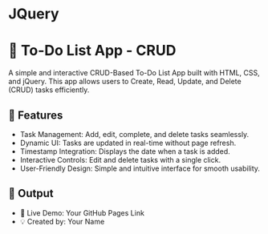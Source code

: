 # JQuery

# 📝 To-Do List App - CRUD
A simple and interactive CRUD-Based To-Do List App built with HTML, CSS, and jQuery. This app allows users to Create, Read, Update, and Delete (CRUD) tasks efficiently.

## 🚀 Features

- Task Management: Add, edit, complete, and delete tasks seamlessly.
- Dynamic UI: Tasks are updated in real-time without page refresh.
- Timestamp Integration: Displays the date when a task is added.
- Interactive Controls: Edit and delete tasks with a single click.
- User-Friendly Design: Simple and intuitive interface for smooth usability.

## 📌 Output
- 🔗 Live Demo: Your GitHub Pages Link
- 💡 Created by: Your Name
